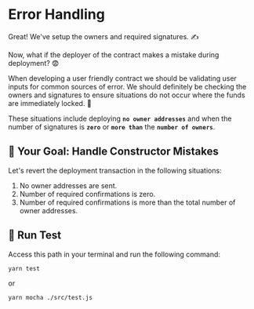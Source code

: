 # Error Handling

Great! We've setup the owners and required signatures. ✍️

Now, what if the deployer of the contract makes a mistake during deployment? 😨

When developing a user friendly contract we should be validating user inputs for common sources of error. We should definitely be checking the owners and signatures to ensure situations do not occur where the funds are immediately locked. 🔏

These situations include deploying **`no owner addresses`** and when the number of signatures is **`zero`** or **`more than`** the **`number of owners`**.

## 🏁 Your Goal: Handle Constructor Mistakes

Let's revert the deployment transaction in the following situations:

1. No owner addresses are sent.
2. Number of required confirmations is zero.
3. Number of required confirmations is more than the total number of owner addresses.

## 🧪 Run Test

Access this path in your terminal and run the following command:

```bash
yarn test
```

or

```bash
yarn mocha ./src/test.js
```

